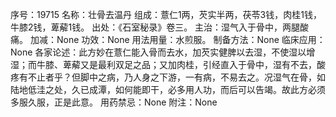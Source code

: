 序号：19715
名称：壮骨去温丹
组成：薏仁1两，芡实半两，茯苓3钱，肉桂1钱，牛膝2钱，萆薢1钱。
出处：《石室秘录》卷三。
主治：湿气入于骨中，两腿酸痛。
加减：None
功效：None
用法用量：水煎服。
制备方法：None
临床应用：None
各家论述：此方妙在薏仁能入骨而去水，加芡实健脾以去湿，不使湿以增湿；而牛膝、萆薢又是最利双足之品；又加肉桂，引经直入于骨中，湿有不去，酸疼有不止者乎？但脚中之病，乃人身之下游，一有病，不易去之。况湿气在骨，如陆地低洼之处，久已成潭，如何能即干，必多用人功，而后可以告竭。故此方必须多服久服，正是此意。
用药禁忌：None
附注：None
